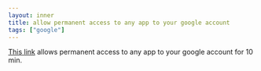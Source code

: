 ```yaml
---
layout: inner
title: allow permanent access to any app to your google account
tags: ["google"]
---
```

[This link](https://accounts.google.com/b/0/DisplayUnlockCaptcha) allows permanent access to any app to
your google account for 10 min.
